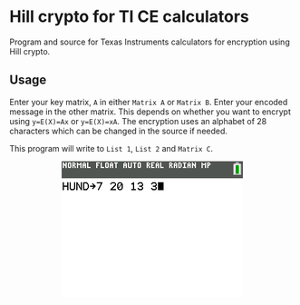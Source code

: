 Hill crypto for TI CE calculators
======
Program and source for Texas Instruments calculators for encryption using Hill crypto.

## Usage
Enter your key matrix, `A` in either `Matrix A` or `Matrix B`. Enter your encoded message in the other matrix. This depends on whether you want to encrypt using `y=E(X)=Ax` or `y=E(X)=xA`. The encryption uses an alphabet of 28 characters which can be changed in the source if needed.

This program will write to `List 1`, `List 2` and `Matrix C`.

<p align="center">
  <img alt="Logo" src="https://github.com/CourseNotesBTH/MA1473-MA1474/raw/master/Calculator/Hill/demo.gif">
</p>
